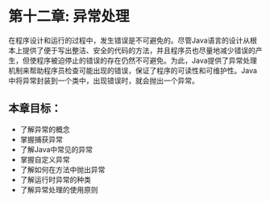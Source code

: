 # 第十二章: 异常处理 #
在程序设计和运行的过程中，发生错误是不可避免的。尽管Java语言的设计从根本上提供了便于写出整洁、安全的代码的方法，并且程序员也尽量地减少错误的产生，但使程序被迫停止的错误的存在仍然不可避免。为此，Java提供了异常处理机制来帮助程序员检查可能出现的错误，保证了程序的可读性和可维护性。Java中将异常封装到一个类中，出现错误时，就会抛出一个异常。

## 本章目标：
- 了解异常的概念
- 掌握捕获异常
- 了解Java中常见的异常
- 掌握自定义异常
- 了解如何在方法中抛出异常
- 了解运行时异常的种类
- 了解异常处理的使用原则